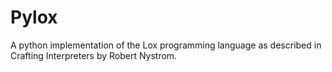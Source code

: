 # Pylox

A python implementation of the Lox programming language as described in Crafting Interpreters by Robert Nystrom.

